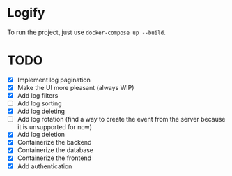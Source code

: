 # Logify

To run the project, just use `docker-compose up --build`.

# TODO
 - [x] Implement log pagination
 - [x] Make the UI more pleasant (always WIP)
 - [x] Add log filters
 - [ ] Add log sorting
 - [x] Add log deleting
 - [ ] Add log rotation (find a way to create the event from the server because it is unsupported for now)
 - [x] Add log deletion
 - [x] Containerize the backend
 - [x] Containerize the database
 - [x] Containerize the frontend
 - [x] Add authentication
